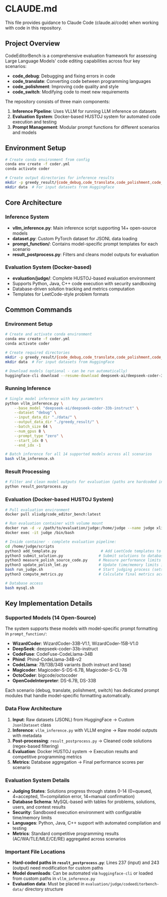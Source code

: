 # CLAUDE.md

This file provides guidance to Claude Code (claude.ai/code) when working with code in this repository.

## Project Overview

CodeEditorBench is a comprehensive evaluation framework for assessing Large Language Models' code editing capabilities across four key scenarios:
- **code_debug**: Debugging and fixing errors in code
- **code_translate**: Converting code between programming languages  
- **code_polishment**: Improving code quality and style
- **code_switch**: Modifying code to meet new requirements

The repository consists of three main components:
1. **Inference Pipeline**: Uses VLLM for running LLM inference on datasets
2. **Evaluation System**: Docker-based HUSTOJ system for automated code execution and testing
3. **Prompt Management**: Modular prompt functions for different scenarios and models

## Environment Setup

```bash
# Create conda environment from config
conda env create -f coder.yml
conda activate coder

# Create output directories for inference results
mkdir -p greedy_result/{code_debug,code_translate,code_polishment,code_switch}
mkdir data  # For input datasets from HuggingFace
```

## Core Architecture

### Inference System
- **vllm_inference.py**: Main inference script supporting 14+ open-source models
- **dataset.py**: Custom PyTorch dataset for JSONL data loading
- **prompt_function/**: Contains model-specific prompt templates for each scenario
- **result_postprocess.py**: Filters and cleans model outputs for evaluation

### Evaluation System (Docker-based)
- **evaluation/judge/**: Complete HUSTOJ-based evaluation environment
- Supports Python, Java, C++ code execution with security sandboxing
- Database-driven solution tracking and metrics computation
- Templates for LeetCode-style problem formats

## Common Commands

### Environment Setup
```bash
# Create and activate conda environment
conda env create -f coder.yml
conda activate coder

# Create required directories
mkdir -p greedy_result/{code_debug,code_translate,code_polishment,code_switch}
mkdir data  # For input datasets from HuggingFace

# Download models (optional - can be run automatically)
huggingface-cli download --resume-download deepseek-ai/deepseek-coder-33b-instruct --local-dir ./model/deepseek-coder-33b-instruct
```

### Running Inference
```bash
# Single model inference with key parameters
python vllm_inference.py \
    --base_model "deepseek-ai/deepseek-coder-33b-instruct" \
    --dataset "debug" \
    --input_data_dir "./data/" \
    --output_data_dir "./greedy_result/" \
    --batch_size 64 \
    --num_gpus 8 \
    --prompt_type "zero" \
    --start_idx 0 \
    --end_idx -1

# Batch inference for all 14 supported models across all scenarios
bash vllm_inference.sh
```

### Result Processing
```bash
# Filter and clean model outputs for evaluation (paths are hardcoded in script)
python result_postprocess.py
```

### Evaluation (Docker-based HUSTOJ System)
```bash
# Pull evaluation environment
docker pull xliudg/code_editor_bench:latest

# Run evaluation container with volume mount
docker run -d -v /path/to/evaluation/judge:/home/judge --name judge xliudg/code_editor_bench
docker exec -it judge /bin/bash

# Inside container - complete evaluation pipeline:
cd /home/judge/scripts
python3 add_template.py                    # Add LeetCode templates to solutions
python3 submit_solution.py                # Submit solutions to database (default result 14)
python3 measure_polish_source_code.py     # Measure performance limits for polishment problems
python3 update_polish_lmt.py              # Update time/memory limits in database  
bash run_judge.sh                         # Start judging process (sets result to 0)
python3 compute_metrics.py                # Calculate final metrics across scenarios

# Database access
bash mysql.sh
```

## Key Implementation Details

### Supported Models (14 Open-Source)
The system supports these models with model-specific prompt formatting in `prompt_function/`:
- **WizardCoder**: WizardCoder-33B-V1.1, WizardCoder-15B-V1.0
- **DeepSeek**: deepseek-coder-33b-instruct  
- **CodeFuse**: CodeFuse-CodeLlama-34B
- **Phind**: Phind-CodeLlama-34B-v2
- **CodeLlama**: 7B/13B/34B variants (both instruct and base)
- **Magicoder**: Magicoder-S-DS-6.7B, Magicoder-S-CL-7B
- **OctoCoder**: bigcode/octocoder
- **OpenCodeInterpreter**: DS-6.7B, DS-33B

Each scenario (debug, translate, polishment, switch) has dedicated prompt modules that handle model-specific formatting automatically.

### Data Flow Architecture
1. **Input**: Raw datasets (JSONL) from HuggingFace → Custom `JsonlDataset` class
2. **Inference**: `vllm_inference.py` with VLLM engine → Raw model outputs with metadata
3. **Post-processing**: `result_postprocess.py` → Cleaned code solutions (regex-based filtering)
4. **Evaluation**: Docker HUSTOJ system → Execution results and competitive programming metrics
5. **Metrics**: Database aggregation → Final performance scores per scenario

### Evaluation System Details
- **Judging States**: Solutions progress through states 0-14 (0=queued, 4=accepted, 11=compilation error, 14=manual confirmation)
- **Database Schema**: MySQL-based with tables for problems, solutions, users, and contest results
- **Security**: Sandboxed execution environment with configurable time/memory limits
- **Languages**: Python, Java, C++ support with automated compilation and testing
- **Metrics**: Standard competitive programming results (AC/WA/TLE/MLE/CE/RE) aggregated across scenarios

### Important File Locations
- **Hard-coded paths in `result_postprocess.py`**: Lines 237 (input) and 243 (output) need modification for custom paths
- **Model downloads**: Can be automated via `huggingface-cli` or loaded from custom paths in `vllm_inference.py`
- **Evaluation data**: Must be placed in `evaluation/judge/codeeditorbench-data/` directory structure